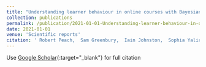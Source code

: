 ```yaml
---
title: "Understanding learner behaviour in online courses with Bayesian modelling and time series characterisation"
collection: publications
permalink: /publication/2021-01-01-Understanding-learner-behaviour-in-online-courses-with-Bayesian-modelling-and-time-series-characterisation
date: 2021-01-01
venue: 'Scientific reports'
citation: ' Robert Peach,  Sam Greenbury,  Iain Johnston,  Sophia Yaliraki,  David Lefevre,  Mauricio Barahona, &quot;Understanding learner behaviour in online courses with Bayesian modelling and time series characterisation.&quot; Scientific reports, 2021.'
---
```

Use [Google Scholar](https://scholar.google.com/scholar?q=Understanding+learner+behaviour+in+online+courses+with+Bayesian+modelling+and+time+series+characterisation){:target="_blank"} for full citation